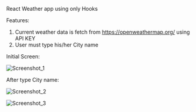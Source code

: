 React Weather app using only Hooks

Features:
1. Current weather data is fetch from https://openweathermap.org/ using API KEY
2. User must type his/her City name

Initial Screen:

![Screenshot_1](https://user-images.githubusercontent.com/20669870/100833999-46f27b80-3495-11eb-8917-001ff3a5dac4.jpg)

After type City name:

![Screenshot_2](https://user-images.githubusercontent.com/20669870/100834058-6f7a7580-3495-11eb-8eca-2b33126567da.jpg)

![Screenshot_3](https://user-images.githubusercontent.com/20669870/100834084-799c7400-3495-11eb-9efc-9195bbd2c5b3.jpg)

